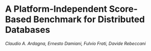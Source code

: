 # A Platform-Independent Score-Based Benchmark for Distributed Databases

*Claudio A. Ardagna, Ernesto Damiani, Fulvio Frati, Davide Rebeccani*

